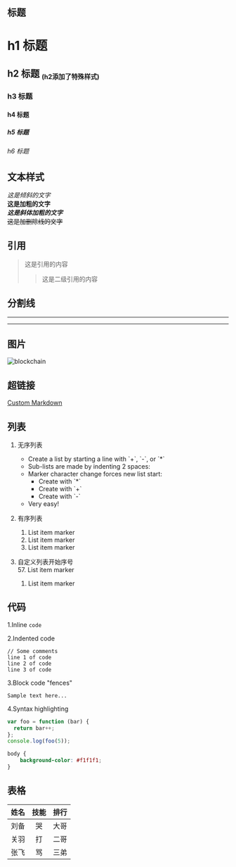 <!-- title: Custom Markdown 基础语法支持  -->
<!-- intro: Markdown 基础语法 用于展示 Custom Markdown 的基础语法支持情况  --> 
<!-- created_at: 2023-06-30T23:59:59Z -->



## 标题

# h1 标题  
## h2 标题   <small> <sub>(h2添加了特殊样式) </sub></small> 
### h3 标题  
#### h4 标题  
##### h5 标题  
###### h6 标题  

 
## 文本样式

*这是倾斜的文字*    
**这是加粗的文字**   
***这是斜体加粗的文字***  
~~这是加删除线的文字~~  


## 引用

>这是引用的内容  
>>这是二级引用的内容   

## 分割线 

---
*** 

## 图片

![blockchain](https://avatars.githubusercontent.com/u/31484328?v=4 "区块链")
<!-- <img src="https://avatars.githubusercontent.com/u/31484328?v=4" alt="区块链" /> -->


## 超链接  

[Custom Markdown](https://github.com/forzys/custom-markdown "超链接")


## 列表

1. 无序列表
    + Create a list by starting a line with \`+\`, \`-\`, or \`*\`
    + Sub-lists are made by indenting 2 spaces:
    - Marker character change forces new list start:   
        * Create with \`*\`
        + Create with \`+\`
        -  Create with \`-\`
    + Very easy!

2. 有序列表
    1. List item marker
    2. List item marker
    3. List item marker

3. 自定义列表开始序号  
    57. List item marker
    1. List item marker


## 代码

1.Inline `code`  

2.Indented code

    // Some comments
    line 1 of code
    line 2 of code
    line 3 of code


3.Block code "fences"

```
Sample text here...
```

4.Syntax highlighting

```js
var foo = function (bar) {
  return bar++;
}; 
console.log(foo(5));
```

```css
body {
    background-color: #f1f1f1;
}
```

## 表格

姓名|技能|排行
--|:--:|--:
刘备|哭|大哥
关羽|打|二哥
张飞|骂|三弟